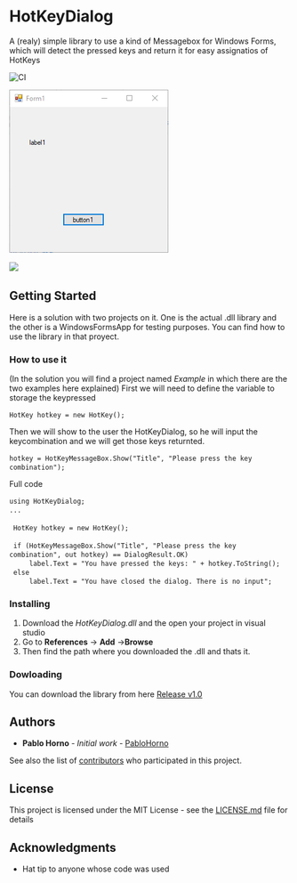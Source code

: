 # HotKeyDialog

A (realy) simple library to use a kind of Messagebox for Windows Forms, which will detect the pressed keys and return it for easy assignatios of HotKeys

![CI](https://github.com/PabloHorno/HotKeyDialog/workflows/CI/badge.svg)

![](hotkeyDialog.gif)

![](https://vistr.dev/badge?repo=PabloHorno.HotKeyDialog)
## Getting Started

Here is a solution with two projects on it. One is the actual .dll library and the other is a WindowsFormsApp for testing purposes.
You can find how to use the library in that proyect.


### How to use it

(In the solution you will find a project named _Example_ in which there are the two examples here explained)
First we will need to define the variable to storage the keypressed

```
HotKey hotkey = new HotKey();
```

Then we will show to the user the HotKeyDialog, so he will input the keycombination and we will get those keys returnted.

```
hotkey = HotKeyMessageBox.Show("Title", "Please press the key combination");
```

Full code
```
using HotKeyDialog;
...

 HotKey hotkey = new HotKey();

 if (HotKeyMessageBox.Show("Title", "Please press the key combination", out hotkey) == DialogResult.OK)
     label.Text = "You have pressed the keys: " + hotkey.ToString();
 else
     label.Text = "You have closed the dialog. There is no input";
```

### Installing

1. Download the _HotKeyDialog.dll_ and the open your project in visual studio
2. Go to **References** -> **Add** ->**Browse**
3. Then find the path where you downloaded the .dll and thats it.

### Dowloading

You can download the library from here [Release v1.0](https://github.com/PabloHorno/HotKeyDialog/releases/tag/v1.0)

## Authors

* **Pablo Horno** - *Initial work* - [PabloHorno](https://github.com/PabloHorno)

See also the list of [contributors](https://github.com/PabloHorno/HotKeyDialog/graphs/contributors) who participated in this project.

## License

This project is licensed under the MIT License - see the [LICENSE.md](LICENSE.md) file for details

## Acknowledgments

* Hat tip to anyone whose code was used
